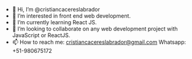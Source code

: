 - 👋 Hi, I’m @cristiancacereslabrador
- 👀 I’m interested in front end web development. 
- 🌱 I’m currently learning React JS. 
- 💞️ I’m looking to collaborate on any web development project with JavaScript or ReactJS. 
- 📫 How to reach me: cristiancacereslabrador@gmail.com
     Whatsapp: +51-980675172

<!---
cristiancacereslabrador/cristiancacereslabrador is a ✨ special ✨ repository because its `README.md` (this file) appears on your GitHub profile.
You can click the Preview link to take a look at your changes.
--->
